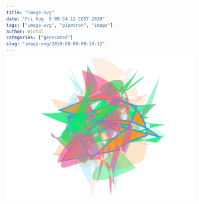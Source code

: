 ```yaml
---
title: "image-svg"
date: "Fri Aug  9 09:34:12 CEST 2019"
tags: ["image-svg", "pipotron", "image"]
author: m1ch3l
categories: ["generated"]
slug: "image-svg/2019-08-09-09:34:12"
---
```


![](image.svg)
